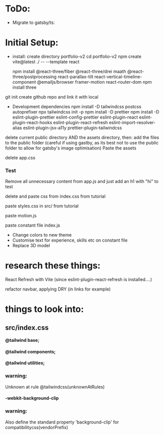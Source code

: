 # ToDo:

-  Migrate to gatsby/ts:

# Initial Setup:

-  install:
   create directory portfolio-v2
   cd portfolio-v2
   npm create vite@latest ./ -- --template react

   npm install @react-three/fiber @react-three/drei maath
   @react-three/postprocessing
   react-parallax-tilt react-vertical-timeline-component @emailjs/browser framer-motion react-router-dom
   npm install three

git init
create github repo and link it with local

-  Development dependencies
   <!-- postcss and autoprefixer are needed when using tailwind in a react env -->
   npm install -D tailwindcss postcss autoprefixer
   npx tailwindcss init -p
   npm install -D prettier
   npm install -D eslint-plugin-prettier eslint-config-prettier eslint-plugin-react eslint-plugin-react-hooks eslint-plugin-react-refresh eslint-import-resolver-alias eslint-plugin-jsx-a11y prettier-plugin-tailwindcss

delete current public directory AND the assets directory, then:
add the files to the public folder (careful if using gastby, as its best not to use the public folder to allow for gatsby's image optimisation)
Paste the assets

delete app.css

### Test

Remove all unnecessary content from app.js and just add an h1 with "hi" to test

delete and paste css from index.css from tutorial

paste styles.css in src/ from tutorial

paste motion.js

paste constant file index.js

-  Change colors to new theme
-  Customise text for experience, skills etc on constant file
-  Replace 3D model

# research these things:

React Refresh with Vite
(since eslint-plugin-react-refresh is installed....)

refactor navbar, applying DRY (in links for example)

# things to look into:

## src/index.css

#### @tailwind base;

#### @tailwind components;

#### @tailwind utilities;

### warning:

Unknown at rule @tailwindcss(unknownAtRules)

#### -webkit-background-clip

### warning:

Also define the standard property 'background-clip' for compatibilitycss(vendorPrefix)
